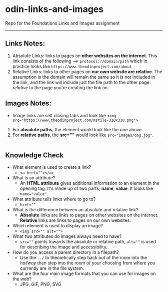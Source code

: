 # odin-links-and-images
Repo for the Foundations Links and Images assignment

---

## Links Notes:
1. Absolute Links: links to pages on **other websites on the internet**. This link consists of the following --> `protocol://domain/path` which in practice looks like `https://www.theodinproject.com/about`
2. Relative Links: links to other pages on **our own website are relative**. The assumption is the domain will remain the same so it is not included in the link, and the link will include just the file path to the other page *relative* to the page you're creating the link on.

## Images Notes:
* Image links are self closing tabs and look like `<img src="https://www.theodinproject.com/mstile-310x310.png">`
1. For **absolute paths**, the element would look like the one above.
2. For **relative paths**, the **src=""** would look like `src="images/dog.jpg"`.

---

## Knowledge Check
* What element is used to create a link?
  * `<a href=""></a>`
* What is an attribute?
  * An **HTML attribute** gives additional information to an element in the opening tag. It's made up of two parts; **name**, **value**. It looks like `name="value"`.
* What attribute tells links where to go to?
  * `href=""`
* What is the difference between an absolute and relative link?
  * **Absolute** links are links to pages on other websites on the internet. **Relative** links are links to pages on our own websites.
* Which element is used to display an image?
  * `<img src="" alt="">`
* What two attributes do images always need to have?
  * `src=""` points towards the absolute or relative path, `alt=""` is used for describing the image and accessibility.
* How do you access a parent directory in a filepath?
  * Use the `../` to theoretically step back out of the room into the *hallway* then step into the room of your choosing from where you currently are in the file system.
* What are the four main image formats that you can use for images on the web?
  * JPG, GIF, PNG, SVG
